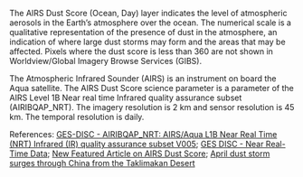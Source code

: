 The AIRS Dust Score (Ocean, Day) layer indicates the level of atmospheric aerosols in the Earth’s atmosphere over the ocean. The numerical scale is a qualitative representation of the presence of dust in the atmosphere, an indication of where large dust storms may form and the areas that may be affected. Pixels where the dust score is less than 360 are not shown in Worldview/Global Imagery Browse Services (GIBS).

The Atmospheric Infrared Sounder (AIRS) is an instrument on board the Aqua satellite. The AIRS Dust Score science parameter is a parameter of the AIRS Level 1B Near real time Infrared quality assurance subset (AIRIBQAP_NRT). The imagery resolution is 2 km and sensor resolution is 45 km. The temporal resolution is daily.

References: [GES-DISC - AIRIBQAP_NRT: AIRS/Aqua L1B Near Real Time (NRT) Infrared (IR) quality assurance subset V005](https://disc.gsfc.nasa.gov/datasets/AIRIBQAP_NRT_V005/summary?AIRIBQAP_NRT); [GES DISC - Near Real-Time Data](https://disc.gsfc.nasa.gov/information/glossary?title=Near%20Real-Time%20Data); [New Featured Article on AIRS Dust Score](https://disc.gsfc.nasa.gov/information/news?title=New%20Featured%20Article%20on%20AIRS%20Dust%20Score); [April dust storm surges through China from the Taklimakan Desert](https://disc.gsfc.nasa.gov/information/news?title=April%20dust%20storm%20surges%20through%20China%20from%20the%20Taklimakan%20Desert)
